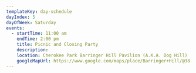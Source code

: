 ```yaml
---
templateKey: day-schedule
dayIndex: 5
dayOfWeek: Saturday
events:
  - startTime: 11:00 am
    endTime: 2:00 pm
    title: Picnic and Closing Party
    description:
    location: Cherokee Park Barringer Hill Pavilion (A.K.A. Dog Hill)
    googleMapUrl: https://www.google.com/maps/place/Barringer+Hill/@38.239336,-85.7026794,17z/data=!4m12!1m6!2m5!1sBarringer+Hill+Pavilion!5m3!5m2!4m1!1i2!3m4!1s0x8869734b30b057e7:0x21bd14541679354b!8m2!3d38.2386981!4d-85.7016152
---
```

